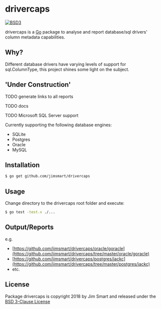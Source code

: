 # drivercaps

[![BSD3](https://img.shields.io/badge/license-BSD3-blue.svg?style=flat)](LICENSE.md)

drivercaps is a [Go](https://golang.org) package to analyse and report database/sql drivers' column metadata capabilities.


## Why?

Different database drivers have varying levels of support for sql.ColumnType, this project shines some light on the subject.


## 'Under Construction'

TODO generate links to all reports

TODO docs

TODO Microsoft SQL Server support


Currently supporting the following database engines:

- SQLite
- Postgres
- Oracle
- MySQL


## Installation
```bash
$ go get github.com/jimsmart/drivercaps
```

## Usage

Change directory to the drivercaps root folder and execute:

```bash
$ go test -test.v ./...
```

## Output/Reports

e.g.

- [https://github.com/jimsmart/drivercaps/oracle/goracle](https://github.com/jimsmart/drivercaps/tree/master/oracle/goracle)
- [https://github.com/jimsmart/drivercaps/postgres/jackc](https://github.com/jimsmart/drivercaps/tree/master/postgres/jackc)
- etc.


## License

Package drivercaps is copyright 2018 by Jim Smart and released under the [BSD 3-Clause License](LICENSE.md)
